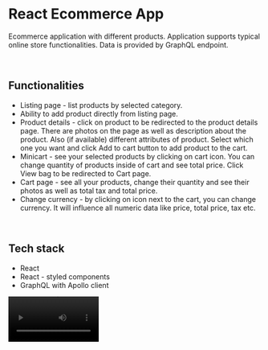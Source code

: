 <h1>React Ecommerce App</h1>
<p>Ecommerce application with different products. Application supports typical online store functionalities. Data is provided by GraphQL endpoint.</p>
</br>
<h2>Functionalities</h2>
<ul>
  <li>
    Listing page - list products by selected category.
  </li>
  <li>
    Ability to add product directly from listing page.
  </li>
  <li>
    Product details - click on product to be redirected to the product details page. There are photos on the page as well as description about the product. Also (if         available) different attributes of product. Select which one you want and click Add to cart button to add product to the cart.
  </li>
  <li>
    Minicart - see your selected products by clicking on cart icon. You can change quantity of products inside of cart and see total price. Click View bag to be             redirected to Cart page.
  </li>
  <li>
    Cart page - see all your products, change their quantity and see their photos as well as total tax and total price.
  </li>
  <li>
    Change currency - by clicking on icon next to the cart, you can change currency. It will influence all numeric data like price, total price, tax etc.
  </li>
</ul>
</br>
<h2>Tech stack</h2>
<ul>
  <li>React</li>
  <li>React - styled components</li>
  <li>GraphQL with Apollo client</li>
</ul>

<video src='https://screenrec.com/share/HeICSgwFM7' width=180/>
